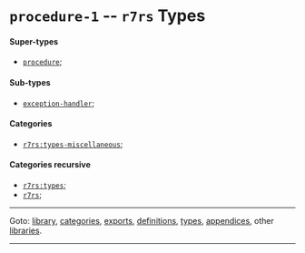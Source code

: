 

<a id='type__r7rs__procedure-1'></a>

# `procedure-1` -- `r7rs` Types


<a id='type__r7rs__procedure-1__super-types'></a>

#### Super-types

 * [`procedure`](../../r7rs/types/procedure.md#type__r7rs__procedure);


<a id='type__r7rs__procedure-1__sub-types'></a>

#### Sub-types

 * [`exception-handler`](../../r7rs/types/exception-handler.md#type__r7rs__exception-handler);


<a id='type__r7rs__procedure-1__categories'></a>

#### Categories

 * [`r7rs:types-miscellaneous`](../../r7rs/categories/r7rs_3a_types-miscellaneous.md#category__r7rs__r7rs_3a_types-miscellaneous);


<a id='type__r7rs__procedure-1__categories-recursive'></a>

#### Categories recursive

 * [`r7rs:types`](../../r7rs/categories/r7rs_3a_types.md#category__r7rs__r7rs_3a_types);
 * [`r7rs`](../../r7rs/categories/r7rs.md#category__r7rs__r7rs);

----

Goto: [library](../../r7rs/_index.md#library__r7rs), [categories](../../r7rs/categories/_index.md#toc__r7rs__categories), [exports](../../r7rs/exports/_index.md#toc__r7rs__exports), [definitions](../../r7rs/definitions/_index.md#toc__r7rs__definitions), [types](../../r7rs/types/_index.md#toc__r7rs__types), [appendices](../../r7rs/appendices/_index.md#toc__r7rs__appendices), other [libraries](../../_libraries.md#toc__libraries).

----

